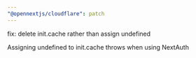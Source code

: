```yaml
---
"@opennextjs/cloudflare": patch
---
```


fix: delete init.cache rather than assign undefined

Assigning undefined to init.cache throws when using NextAuth

